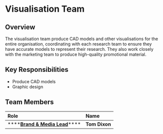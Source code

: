 # Visualisation Team

## Overview

The visualisation team produce CAD models and other visualisations for the entire organisation, coordinating with each research team to ensure they have accurate models to represent their research. They also work closely with the marketing team to produce high-quality promotional material.  

## Key Responsibilities

* Produce CAD models
* Graphic design

## Team Members

| Role | Name |
| :--- | :--- |
| \*\*\*\*[**Brand & Media Lead**](../business-and-marketing-team/lead-designer.md)\*\*\*\* | **Tom Dixon** |



